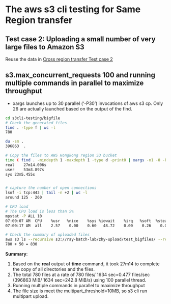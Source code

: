 # The aws s3 cli testing for Same Region transfer
## Test case 2: Uploading a small number of very large files to Amazon S3

Reuse the data in [Cross region transfer Test case 2](AWS-S3-CLI-Bigfiles.md)

## s3.max_concurrent_requests 100 and running multiple commands in parallel to maximize throughput
- xargs launches up to 30 parallel (‘-P30’) invocations of aws s3 cp. Only 26 are actually launched based on the output of the find.

```bash
cd s3cli-testing/bigfile
# Check the generated files
find . -type f | wc -l
780

du -sm .
396863	.

# Copy the files to AWS Hongkong region S3 bucket
time ( find . -mindepth 1 -maxdepth 1 -type d -print0 | xargs -n1 -0 -P30 -I {} aws s3 cp --recursive --quiet {}/ s3://ray-batch-lab/zhy-upload/test_bigfiles/{}/ --region cn-northwest-1 )
real	27m14.006s
user	53m3.897s
sys	23m5.455s


# capture the number of open connections
lsof -i tcp:443 | tail -n +2 | wc -l
around 125 - 260

# CPU load
# The CPU load is less than 5%
mpstat -P ALL 10
07:00:07 AM  CPU    %usr   %nice    %sys %iowait    %irq   %soft  %steal  %guest  %gnice   %idle
07:00:17 AM  all    2.57    0.00    0.60   48.72    0.00    0.26    0.00    0.00    0.00   47.85

# Check the summary of uploaded files
aws s3 ls --recursive s3://ray-batch-lab/zhy-upload/test_bigfiles/ --region ap-east-1 | wc -l
780 + 50 = 830
```
**Summary**:
1. Based on the **real** output of **time** command, it took 27m14 to complete the copy of all directories and the files.
2. The total 780 files at a rate of 780 files/ 1634 sec=0.477 files/sec (396863 MiB/ 1634 sec=242.8 MiB/s) using 100 parallel thread. 
3. Running multiple commands in parallel to maximize throughput
4. The file size is meet the multipart_threshold=10MB, so s3 cli run multipart upload.
